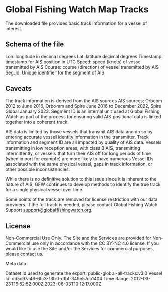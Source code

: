 
# Global Fishing Watch Map Tracks

The downloaded file provides basic track information for a vessel of interest.

## Schema of the file

Lon: longitude in decimal degrees
Lat: latitude decimal degrees
Timestamp: timestamp for AIS position in UTC
Speed: speed (knots) of vessel transmitted by AIS
Course: course (direction) of vessel transmitted by AIS
Seg_id: Unique identifier for the segment of AIS


## Caveats

The track information is derived from the AIS sources AIS sources; Orbcom 2012 to June 2016, Orbomm and Spire June 2016 to December 2022, Spire Global January 2023. Segment ID is an internal unit used at Global Fishing Watch as part of the process for ensuring valid AIS positional data is linked together into a coherent track.

AIS data is limited by those vessels that transmit AIS data and do so by entering accurate vessel identity information in the transmitter. Track information and segment ID are all impacted by quality of AIS data. Vessels transmitting in low reception areas, with class B AIS,  transmitting intermittently, or vessels that turn their AIS off for long periods of time (when in port for example) are more likely to have numerous Vessel IDs associated with the same physical vessel, gaps in track information, or other possible inconsistencies.

While there is no definitive solution to this issue since it is inherent to the nature of AIS, GFW continues to develop methods to identify the true track for a single physical vessel over time.

Some points of the track are removed for license restriction with our data providers. If the full track is needed, please contact Global Fishing Watch Support <support@globalfishingwatch.org>.

## License

Non-Commercial Use Only. The Site and the Services are provided for Non-Commercial use only in accordance with the CC BY-NC 4.0 license. If you would like to use the Site and/or the Services for commercial purposes, please contact us.

Meta data:

Dataset Id used to generate the export: public-global-all-tracks:v3.0
Vessel Id: dd5c97a46-6fc3-13b0-c1bf-349e57cb1404
Time Range: 2012-03-23T16:52:52.000Z,2023-06-03T10:12:17.000Z

